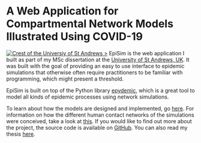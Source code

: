 # A Web Application for Compartmental Network Models Illustrated Using COVID-19
[![Crest of the Universiy of St Andrews >](/assets/img/stacrest.png)](https://www.st-andrews.ac.uk/)
EpiSim is the web application I built as part of my MSc dissertation at the 
[University of St Andrews, UK](https://www.st-andrews.ac.uk/). It was built
with the goal of providing an easy to use interface to epidemic simulations 
that otherwise often require practitioners to be familiar with programming, which
might present a threshold.

EpiSim is built on top of the Python library [epydemic](!https://github.com/simoninireland/epydemic), 
which is a great tool to model all kinds of epidemic processes using network simulations.

To learn about how the models are designed and implemented, go [here](/model).
For information on how the different human contact networks of the simulations
were conceived, take a look at [this](/data). If you would like to find out
more about the project, the source code is available on [GitHub](https://github.com/leo-pfeiffer/epi-sim).
You can also read my thesis [here](/).